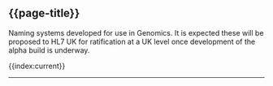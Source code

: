 ## {{page-title}}

Naming systems developed for use in Genomics. It is expected these will be proposed to HL7 UK for ratification at a UK level once development of the alpha build is underway.

<!--
@```
from
	NamingSystem
select
	name, id, kind, description
order by
  name
```
-->
{{index:current}}

---
